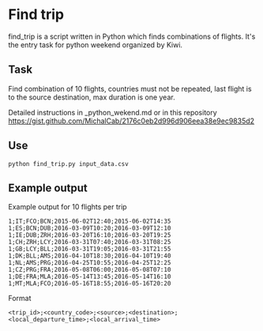 Find trip
=====

find_trip is a script written in Python which finds combinations of flights. It's the entry task for python weekend organized by Kiwi.

Task
----
Find combination of 10 flights, countries must not be repeated, last flight is to the source destination, max duration is one year.

Detailed instructions in _python_wekend.md or in this repository https://gist.github.com/MichalCab/2176c0eb2d996d906eea38e9ec9835d2

Use
-----
```
python find_trip.py input_data.csv
```

Example output
------
Example output for 10 flights per trip
```
1;IT;FCO;BCN;2015-06-02T12:40;2015-06-02T14:35
1;ES;BCN;DUB;2016-03-09T10:20;2016-03-09T12:10
1;IE;DUB;ZRH;2016-03-20T16:10;2016-03-20T19:25
1;CH;ZRH;LCY;2016-03-31T07:40;2016-03-31T08:25
1;GB;LCY;BLL;2016-03-31T19:05;2016-03-31T21:55
1;DK;BLL;AMS;2016-04-10T18:30;2016-04-10T19:40
1;NL;AMS;PRG;2016-04-25T10:55;2016-04-25T12:25
1;CZ;PRG;FRA;2016-05-08T06:00;2016-05-08T07:10
1;DE;FRA;MLA;2016-05-14T13:45;2016-05-14T16:10
1;MT;MLA;FCO;2016-05-16T18:55;2016-05-16T20:20
```

Format
```
<trip_id>;<country_code>;<source>;<destination>;<local_departure_time>;<local_arrival_time>
```
